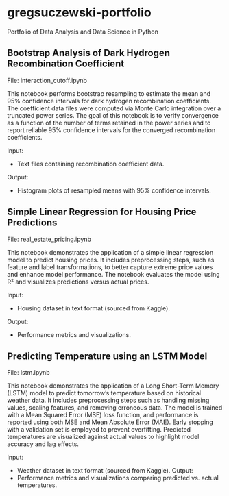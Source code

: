 # gregsuczewski-portfolio

Portfolio of Data Analysis and Data Science in Python

Bootstrap Analysis of Dark Hydrogen Recombination Coefficient
-------------------------------------------------------------

File: interaction_cutoff.ipynb

This notebook performs bootstrap resampling to estimate the mean and 95% confidence intervals 
for dark hydrogen recombination coefficients. The coefficient data files were computed via Monte Carlo 
integration over a truncated power series. The goal of this notebook is to verify convergence 
as a function of the number of terms retained in the power series and to report reliable 95% 
confidence intervals for the converged recombination coefficients.

Input:
- Text files containing recombination coefficient data.

Output:
- Histogram plots of resampled means with 95% confidence intervals.


Simple Linear Regression for Housing Price Predictions
-------------------------------------------------------------

File: real_estate_pricing.ipynb

This notebook demonstrates the application of a simple linear regression model to predict housing prices.
It includes preprocessing steps, such as feature and label transformations, to better capture extreme price
values and enhance model performance. The notebook evaluates the model using R² and visualizes predictions
versus actual prices.

Input:
- Housing dataset in text format (sourced from Kaggle).

Output:
- Performance metrics and visualizations.


Predicting Temperature using an LSTM Model
-------------------------------------------------------------

File: lstm.ipynb

This notebook demonstrates the application of a Long Short-Term Memory (LSTM) model to predict tomorrow’s 
temperature based on historical weather data. It includes preprocessing steps such as handling missing values,
scaling features, and removing erroneous data. The model is trained with a Mean Squared Error (MSE) loss function,
and performance is reported using both MSE and Mean Absolute Error (MAE). Early stopping with a validation set 
is employed to prevent overfitting. Predicted temperatures are visualized against actual values to highlight model
accuracy and lag effects.

Input:
- Weather dataset in text format (sourced from Kaggle).
Output:
- Performance metrics and visualizations comparing predicted vs. actual temperatures.
